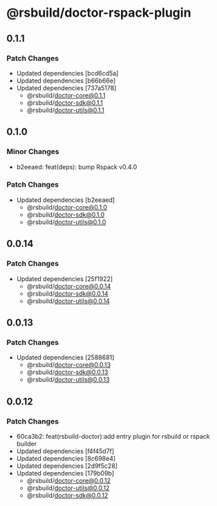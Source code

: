 # @rsbuild/doctor-rspack-plugin

## 0.1.1

### Patch Changes

- Updated dependencies [bcd6cd5a]
- Updated dependencies [b66b66e]
- Updated dependencies [737a5178]
  - @rsbuild/doctor-core@0.1.1
  - @rsbuild/doctor-sdk@0.1.1
  - @rsbuild/doctor-utils@0.1.1

## 0.1.0

### Minor Changes

- b2eeaed: feat(deps): bump Rspack v0.4.0

### Patch Changes

- Updated dependencies [b2eeaed]
  - @rsbuild/doctor-core@0.1.0
  - @rsbuild/doctor-sdk@0.1.0
  - @rsbuild/doctor-utils@0.1.0

## 0.0.14

### Patch Changes

- Updated dependencies [25f1922]
  - @rsbuild/doctor-core@0.0.14
  - @rsbuild/doctor-sdk@0.0.14
  - @rsbuild/doctor-utils@0.0.14

## 0.0.13

### Patch Changes

- Updated dependencies [2588681]
  - @rsbuild/doctor-core@0.0.13
  - @rsbuild/doctor-sdk@0.0.13
  - @rsbuild/doctor-utils@0.0.13

## 0.0.12

### Patch Changes

- 60ca3b2: feat(rsbuild-doctor):add entry plugin for rsbuild or rspack builder
- Updated dependencies [f4f45d7f]
- Updated dependencies [8c698e4]
- Updated dependencies [2d9f5c28]
- Updated dependencies [179b09b]
  - @rsbuild/doctor-core@0.0.12
  - @rsbuild/doctor-utils@0.0.12
  - @rsbuild/doctor-sdk@0.0.12
